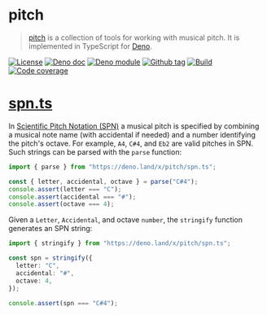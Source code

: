 # pitch

> [pitch] is a collection of tools for working with musical pitch. It is
> implemented in TypeScript for [Deno].

[![License][license-shield]](LICENSE) [![Deno doc][deno-doc-shield]][deno-doc]
[![Deno module][deno-land-shield]][deno-land]
[![Github tag][github-shield]][github] [![Build][build-shield]][build]
[![Code coverage][coverage-shield]][coverage]

# [spn.ts]

In
[Scientific Pitch Notation (SPN)](https://en.wikipedia.org/wiki/Scientific_pitch_notation)
a musical pitch is specified by combining a musical note name (with accidental
if needed) and a number identifying the pitch's octave. For example, `A4`,
`C#4`, and `Eb2` are valid pitches in SPN. Such strings can be parsed with the
`parse` function:

```ts
import { parse } from "https://deno.land/x/pitch/spn.ts";

const { letter, accidental, octave } = parse("C#4");
console.assert(letter === "C");
console.assert(accidental === "#");
console.assert(octave === 4);
```

Given a `Letter`, `Accidental`, and octave `number`, the `stringify` function
generates an SPN string:

```ts
import { stringify } from "https://deno.land/x/pitch/spn.ts";

const spn = stringify({
  letter: "C",
  accidental: "#",
  octave: 4,
});

console.assert(spn === "C#4");
```

[pitch]: #
[spn.ts]: spn.ts
[Deno]: https://deno.land

<!-- badges -->

[github]: https://github.com/eibens/pitch
[github-shield]: https://img.shields.io/github/v/tag/eibens/pitch?label&logo=github
[coverage-shield]: https://img.shields.io/codecov/c/github/eibens/pitch?logo=codecov&label
[license-shield]: https://img.shields.io/github/license/eibens/pitch?color=informational
[coverage]: https://codecov.io/gh/eibens/pitch
[build]: https://github.com/eibens/pitch/actions/workflows/ci.yml
[build-shield]: https://img.shields.io/github/workflow/status/eibens/pitch/ci?logo=github&label
[deno-doc]: https://doc.deno.land/https/deno.land/x/pitch/mod.ts
[deno-doc-shield]: https://img.shields.io/badge/doc-informational?logo=deno
[deno-land]: https://deno.land/x/pitch
[deno-land-shield]: https://img.shields.io/badge/x/pitch-informational?logo=deno&label
